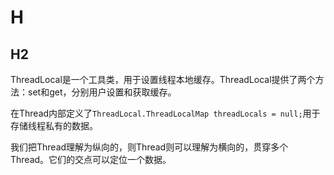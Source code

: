 # H

## H2

ThreadLocal是一个工具类，用于设置线程本地缓存。ThreadLocal提供了两个方法：set和get，分别用户设置和获取缓存。

在Thread内部定义了`ThreadLocal.ThreadLocalMap threadLocals = null;`用于存储线程私有的数据。

我们把Thread理解为纵向的，则Thread则可以理解为横向的，贯穿多个Thread。它们的交点可以定位一个数据。